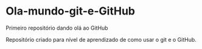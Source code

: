 # Ola-mundo-git-e-GitHub
 Primeiro repositório dando olá ao GitHub

Repositório criado para nível de aprendizado de como usar o git e o GitHub.

